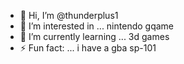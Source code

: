 - 👋 Hi, I’m @thunderplus1
- 👀 I’m interested in ... nintendo gqame
- 🌱 I’m currently learning ... 3d games
- ⚡ Fun fact: ... i have a gba sp-101


